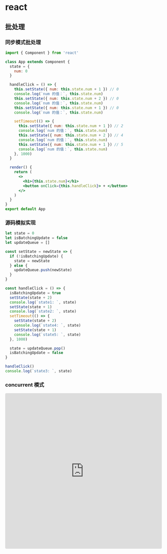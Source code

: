 # react

## 批处理

### 同步模式批处理

```jsx
import { Component } from 'react'

class App extends Component {
  state = {
    num: 0
  }

  handleClick = () => {
    this.setState({ num: this.state.num + 1 }) // 0
    console.log(`num 的值：`, this.state.num)
    this.setState({ num: this.state.num + 2 }) // 0
    console.log(`num 的值：`, this.state.num)
    this.setState({ num: this.state.num + 1 }) // 0
    console.log(`num 的值：`, this.state.num)

    setTimeout(() => {
      this.setState({ num: this.state.num + 1 }) // 2
      console.log(`num 的值：`, this.state.num)
      this.setState({ num: this.state.num + 2 }) // 4
      console.log(`num 的值：`, this.state.num)
      this.setState({ num: this.state.num + 1 }) // 5
      console.log(`num 的值：`, this.state.num)
    }, 1000)
  }

  render() {
    return (
      <>
        <h1>{this.state.num}</h1>
        <button onClick={this.handleClick}> + </button>
      </>
    )
  }
}
export default App
```

### 源码模拟实现

```js
let state = 0
let isBatchingUpdate = false
let updateQueue = []

const setState = newState => {
  if (!isBatchingUpdate) {
    state = newState
  } else {
    updateQueue.push(newState)
  }
}

const handleClick = () => {
  isBatchingUpdate = true
  setState(state + 2)
  console.log(`state1: `, state)
  setState(state + 1)
  console.log(`state2: `, state)
  setTimeout(() => {
    setState(state + 2)
    console.log(`state4: `, state)
    setState(state + 1)
    console.log(`state5: `, state)
  }, 1000)

  state = updateQueue.pop()
  isBatchingUpdate = false
}

handleClick()
console.log(`state3: `, state)
```

### concurrent 模式

<iframe src="https://codesandbox.io/embed/react-18-xintexing-djkgs?autoresize=1&expanddevtools=1&fontsize=13&hidenavigation=1&theme=light"
     style="width:100%; height:500px; border:0; border-radius: 4px; overflow:hidden;"
     title="react 18 新特性"
     allow="accelerometer; ambient-light-sensor; camera; encrypted-media; geolocation; gyroscope; hid; microphone; midi; payment; usb; vr; xr-spatial-tracking"
     sandbox="allow-forms allow-modals allow-popups allow-presentation allow-same-origin allow-scripts"
   ></iframe>
